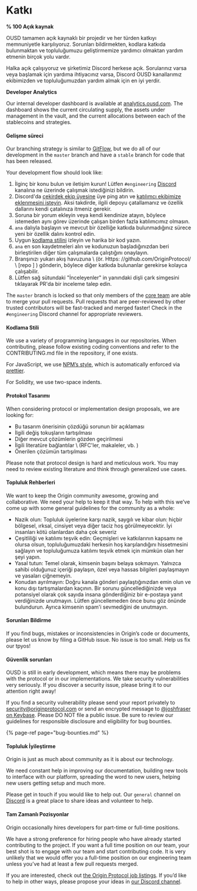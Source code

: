 # Katkı

**% 100 Açık kaynak**

OUSD tamamen açık kaynaklı bir projedir ve her türden katkıyı memnuniyetle karşılıyoruz. Sorunları bildirmekten, kodlara katkıda bulunmaktan ve topluluğumuzu geliştirmemize yardımcı olmaktan yardım etmenin birçok yolu vardır.

Halka açık çalışıyoruz ve şirketimiz Discord herkese açık. Sorularınız varsa veya başlamak için yardıma ihtiyacınız varsa, Discord OUSD kanallarımız ekibimizden ve topluluğumuzdan yardım almak için en iyi yerdir.

**Developer Analytics**

Our internal developer dashboard is available at [analytics.ousd.com](https://analytics.ousd.com). The dashboard shows the current circulating supply, the assets under management in the vault, and the current allocations between each of the stablecoins and strategies.

#### Gelişme süreci

Our branching strategy is similar to [GitFlow](http://nvie.com/posts/a-successful-git-branching-model/), but we do all of our development in the `master` branch and have a `stable` branch for code that has been released.

Your development flow should look like:

1. İlginç bir konu bulun ve iletişim kurun! Lütfen `#engineering` [Discord](https://discord.gg/jyxpUSe) kanalına ne üzerinde çalışmak istediğinizi bildirin.
2. Discord'da [çekirdek ekip üyesine](https://github.com/orgs/OriginProtocol/teams/core/members) üye ping atın ve [katılımcı ekibimize eklenmesini isteyin](https://github.com/orgs/OriginProtocol/teams/contributors). Aksi takdirde, ilgili depoyu çatallamanız ve özellik dallarını kendi çatalınıza itmeniz gerekir.
3. Soruna bir yorum ekleyin veya kendi kendinize atayın, böylece istemeden aynı görev üzerinde çalışan birden fazla katılımcımız olmasın.
4. `ana` dalıyla başlayın ve mevcut bir özelliğe katkıda bulunmadığınız sürece yeni bir özellik dalını kontrol edin.
5. Uygun [kodlama stilini](https://docs.originprotocol.com/guides/getting_started/contributing.html#contributing-email-coding-style) izleyin ve harika bir kod yazın.
6. `ana` en son kaydetmeleri alın ve kodunuzun başladığınızdan beri birleştirilen diğer tüm çalışmalarda çalıştığını onaylayın.
7. Branşınızı yukarı akış havuzuna \ (ör. Https: //github.com/OriginProtocol/ \ [repo \] \) gönderin, böylece diğer katkıda bulunanlar gerekirse kolayca çalışabilir.
8. Lütfen sağ sütundaki "İnceleyenler" in yanındaki dişli çark simgesini tıklayarak PR'da bir inceleme talep edin.

The `master` branch is locked so that only members of the [core team](https://github.com/orgs/OriginProtocol/teams/core) are able to merge your pull requests. Pull requests that are peer-reviewed by other trusted contributors will be fast-tracked and merged faster! Check in the `#engineering` Discord channel for appropriate reviewers.

#### Kodlama Stili

We use a variety of programming languages in our repositories. When contributing, please follow existing coding conventions and refer to the CONTRIBUTING.md file in the repository, if one exists.

For JavaScript, we use [NPM’s style](https://docs.npmjs.com/misc/coding-style), which is automatically enforced via [prettier](https://prettier.io/).

For Solidity, we use two-space indents.

#### Protokol Tasarımı

When considering protocol or implementation design proposals, we are looking for:

* Bu tasarım önerisinin çözdüğü sorunun bir açıklaması
* İlgili değiş tokuşların tartışılması
* Diğer mevcut çözümlerin gözden geçirilmesi
* İlgili literatüre bağlantılar \ (RFC'ler, makaleler, vb. \)
* Önerilen çözümün tartışılması

Please note that protocol design is hard and meticulous work. You may need to review existing literature and think through generalized use cases.

#### Topluluk Rehberleri

We want to keep the Origin community awesome, growing and collaborative. We need your help to keep it that way. To help with this we’ve come up with some general guidelines for the community as a whole:

* Nazik olun: Topluluk üyelerine karşı nazik, saygılı ve kibar olun: hiçbir bölgesel, ırksal, cinsiyet veya diğer taciz hoş görülmeyecektir. İyi insanları kötü olanlardan daha çok severiz
* Çeşitliliği ve katılımı teşvik edin: Geçmişleri ve katkılarının kapsamı ne olursa olsun, topluluğumuzdaki herkesin hoş karşılandığını hissetmesini sağlayın ve topluluğumuza katılımı teşvik etmek için mümkün olan her şeyi yapın.
* Yasal tutun: Temel olarak, kimsenin başını belaya sokmayın. Yalnızca sahibi olduğunuz içeriği paylaşın, özel veya hassas bilgileri paylaşmayın ve yasaları çiğnemeyin.
* Konudan ayrılmayın: Doğru kanala gönderi paylaştığınızdan emin olun ve konu dışı tartışmalardan kaçının. Bir sorunu güncellediğinizde veya potansiyel olarak çok sayıda insana gönderdiğiniz bir e-postaya yanıt verdiğinizde unutmayın. Lütfen güncellemeden önce bunu göz önünde bulundurun. Ayrıca kimsenin spam'i sevmediğini de unutmayın.

#### Sorunları Bildirme

If you find bugs, mistakes or inconsistencies in Origin’s code or documents, please let us know by filing a GitHub issue. No issue is too small. Help us fix our tpyos!

#### Güvenlik sorunları

OUSD is still in early development, which means there may be problems with the protocol or in our implementations. We take security vulnerabilities very seriously. If you discover a security issue, please bring it to our attention right away!

If you find a security vulnerability please send your report privately to [security@originprotocol.com](mailto:security@originprotocol.com) or send an encrypted message to [@joshfraser on Keybase](https://keybase.io/joshfraser). Please DO NOT file a public issue. Be sure to review our guidelines for responsible disclosure and eligibility for bug bounties.

{% page-ref page="bug-bounties.md" %}

#### **Topluluk İyileştirme**

Origin is just as much about community as it is about our technology.

We need constant help in improving our documentation, building new tools to interface with our platform, spreading the word to new users, helping new users getting setup and much more.

Please get in touch if you would like to help out. Our `general` channel on [Discord](https://www.originprotocol.com/discord) is a great place to share ideas and volunteer to help.

#### Tam Zamanlı Pozisyonlar

Origin occasionally hires developers for part-time or full-time positions.

We have a strong preference for hiring people who have already started contributing to the project. If you want a full time position on our team, your best shot is to engage with our team and start contributing code. It is very unlikely that we would offer you a full-time position on our engineering team unless you’ve had at least a few pull requests merged.

If you are interested, check out [the Origin Protocol job listings](https://angel.co/originprotocol/jobs). If you’d like to help in other ways, please propose your ideas in [our Discord channel](https://www.originprotocol.com/discord).



